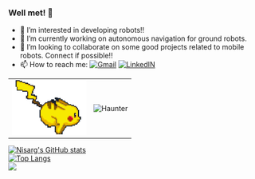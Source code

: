 ### Well met! 👋

- 👀 I’m interested in developing robots!!
- 🌱 I’m currently working on autonomous navigation for ground robots.
- 💞️ I’m looking to collaborate on some good projects related to mobile robots. Connect if possible!!
- 📫 How to reach me:<be>
  <a target="_blank" href="mailto:nisargnileshpanchal@gmail.com">![Gmail](https://img.shields.io/badge/Gmail-D14836?style=for-the-badge&logo=gmail&logoColor=white)</a> [![LinkedIN](https://img.shields.io/badge/LinkedIn-0077B5?style=for-the-badge&logo=linkedin&logoColor=white)](https://www.linkedin.com/in/panchalnisarg/)<br>

<table>
  <tr>
    <td><img src="https://github.com/Nisarg236/Nisarg236/blob/main/pikachu-running.gif" alt="Pikachu running" width="150"/></td>
    <td><img src="https://github.com/user-attachments/assets/cbb3e4b5-a418-4840-9a6e-a6d3c2335374" alt="Haunter" width="150"/></td>
  </tr>
</table>

[![Nisarg's GitHub stats](https://github-readme-stats.vercel.app/api?username=Nisarg236&hide=contribs,prs)](https://github.com/Nisarg236/readme-stats) <br>
[![Top Langs](https://github-readme-stats.vercel.app/api/top-langs/?username=Nisarg236&layout=compact)](https://github.com/Nisarg236) <br>
![](https://komarev.com/ghpvc/?username=Nisarg236&style=plastic&label=Visitors)

